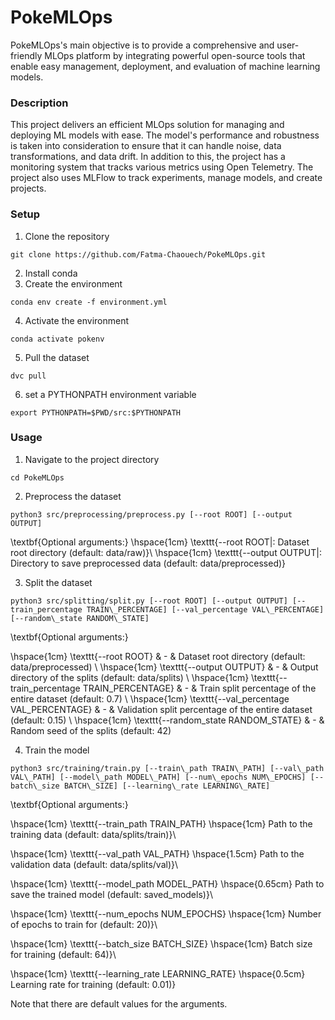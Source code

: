 # PokeMLOps

PokeMLOps's main objective is to provide a comprehensive and user-friendly MLOps platform by integrating powerful open-source tools that enable easy management, deployment, and evaluation of machine learning models. 

### Description
This project delivers an efficient MLOps solution for managing and deploying ML models with ease. The model's performance and robustness is taken into consideration to ensure that it can handle noise, data transformations, and data drift. In addition to this, the project has a monitoring system that tracks various metrics using Open Telemetry. The project also uses MLFlow to track experiments, manage models, and create projects.

### Setup
1. Clone the repository 
```
git clone https://github.com/Fatma-Chaouech/PokeMLOps.git
``` 
2. Install conda
3. Create the environment
```
conda env create -f environment.yml
``` 
4. Activate the environment
```
conda activate pokenv
```
5. Pull the dataset
```
dvc pull
```
6. set a PYTHONPATH environment variable
```
export PYTHONPATH=$PWD/src:$PYTHONPATH
```
### Usage
1. Navigate to the project directory
```
cd PokeMLOps
```
2. Preprocess the dataset
```
python3 src/preprocessing/preprocess.py [--root ROOT] [--output OUTPUT]
```
\textbf{Optional arguments:}
\hspace{1cm} \texttt{--root ROOT|: Dataset root directory (default: data/raw)}\\
\hspace{1cm} \texttt{--output OUTPUT|: Directory to save preprocessed data (default: data/preprocessed)}

3. Split the dataset
```
python3 src/splitting/split.py [--root ROOT] [--output OUTPUT] [--train_percentage TRAIN\_PERCENTAGE] [--val_percentage VAL\_PERCENTAGE] [--random\_state RANDOM\_STATE]
```

\textbf{Optional arguments:}

\hspace{1cm} \texttt{--root ROOT} & - & Dataset root directory (default: data/preprocessed) \\
\hspace{1cm} \texttt{--output OUTPUT} & - & Output directory of the splits (default: data/splits) \\
\hspace{1cm} \texttt{--train\_percentage TRAIN\_PERCENTAGE} & - & Train split percentage of the entire dataset (default: 0.7) \\
\hspace{1cm} \texttt{--val\_percentage VAL\_PERCENTAGE} & - & Validation split percentage of the entire dataset (default: 0.15) \\
\hspace{1cm} \texttt{--random\_state RANDOM\_STATE} & - & Random seed of the splits (default: 42)


4. Train the model
```
python3 src/training/train.py [--train\_path TRAIN\_PATH] [--val\_path VAL\_PATH] [--model\_path MODEL\_PATH] [--num\_epochs NUM\_EPOCHS] [--batch\_size BATCH\_SIZE] [--learning\_rate LEARNING\_RATE]
```

\textbf{Optional arguments:}

\hspace{1cm} \texttt{--train\_path TRAIN\_PATH} \hspace{1cm} Path to the training data (default: data/splits/train)}\\

\hspace{1cm} \texttt{--val\_path VAL\_PATH} \hspace{1.5cm} Path to the validation data (default: data/splits/val)}\\

\hspace{1cm} \texttt{--model\_path MODEL\_PATH} \hspace{0.65cm} Path to save the trained model (default: saved\_models)}\\

\hspace{1cm} \texttt{--num\_epochs NUM\_EPOCHS} \hspace{1cm} Number of epochs to train for (default: 20)}\\

\hspace{1cm} \texttt{--batch\_size BATCH\_SIZE} \hspace{1cm} Batch size for training (default: 64)}\\

\hspace{1cm} \texttt{--learning\_rate LEARNING\_RATE} \hspace{0.5cm} Learning rate for training (default: 0.01)}


Note that there are default values for the arguments.
